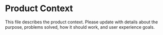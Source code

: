 # Product Context

This file describes the product context. Please update with details about the purpose, problems solved, how it should work, and user experience goals.
